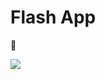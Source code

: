 # Flash App

:construction: 

<img src="https://user-images.githubusercontent.com/103150670/192166942-5d38394f-73b5-4b1e-8c4f-66c67551d97e.png" />
